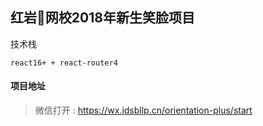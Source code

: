## 红岩网校2018年新生笑脸项目 ##

技术栈
```
react16+ + react-router4  
```

#### 项目地址
> 微信打开 : https://wx.idsbllp.cn/orientation-plus/start

